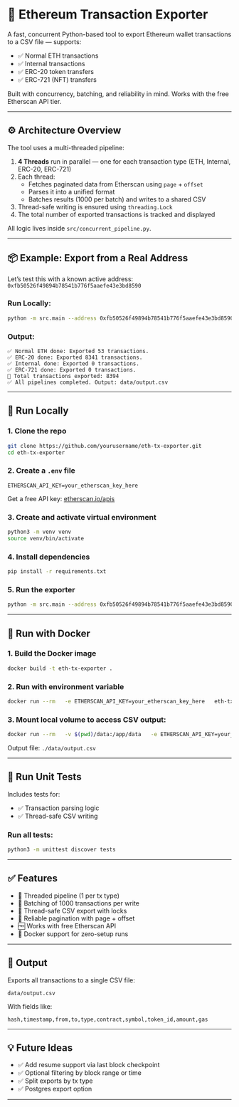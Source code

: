 # 🚀 Ethereum Transaction Exporter

A fast, concurrent Python-based tool to export Ethereum wallet transactions to a CSV file — supports:

- ✅ Normal ETH transactions  
- ✅ Internal transactions  
- ✅ ERC-20 token transfers  
- ✅ ERC-721 (NFT) transfers

Built with concurrency, batching, and reliability in mind. Works with the free Etherscan API tier.

---

## ⚙️ Architecture Overview

The tool uses a multi-threaded pipeline:

1. **4 Threads** run in parallel — one for each transaction type (ETH, Internal, ERC-20, ERC-721)
2. Each thread:
   - Fetches paginated data from Etherscan using `page` + `offset`
   - Parses it into a unified format
   - Batches results (1000 per batch) and writes to a shared CSV
3. Thread-safe writing is ensured using `threading.Lock`
4. The total number of exported transactions is tracked and displayed

All logic lives inside `src/concurrent_pipeline.py`.

---

## 📦 Example: Export from a Real Address

Let’s test this with a known active address:  
`0xfb50526f49894b78541b776f5aaefe43e3bd8590`

### Run Locally:

```bash
python -m src.main --address 0xfb50526f49894b78541b776f5aaefe43e3bd8590
```

### Output:

```
✅ Normal ETH done: Exported 53 transactions.
✅ ERC-20 done: Exported 8341 transactions.
✅ Internal done: Exported 0 transactions.
✅ ERC-721 done: Exported 0 transactions.
🔢 Total transactions exported: 8394
✅ All pipelines completed. Output: data/output.csv
```

---

## 🐍 Run Locally

### 1. Clone the repo

```bash
git clone https://github.com/yourusername/eth-tx-exporter.git
cd eth-tx-exporter
```

### 2. Create a `.env` file

```
ETHERSCAN_API_KEY=your_etherscan_key_here
```

Get a free API key: [etherscan.io/apis](https://etherscan.io/apis)

### 3. Create and activate virtual environment

```bash
python3 -m venv venv
source venv/bin/activate
```

### 4. Install dependencies

```bash
pip install -r requirements.txt
```

### 5. Run the exporter

```bash
python -m src.main --address 0xfb50526f49894b78541b776f5aaefe43e3bd8590
```

---

## 🐳 Run with Docker

### 1. Build the Docker image

```bash
docker build -t eth-tx-exporter .
```

### 2. Run with environment variable

```bash
docker run --rm   -e ETHERSCAN_API_KEY=your_etherscan_key_here   eth-tx-exporter --address 0xfb50526f49894b78541b776f5aaefe43e3bd8590
```

### 3. Mount local volume to access CSV output:

```bash
docker run --rm   -v $(pwd)/data:/app/data   -e ETHERSCAN_API_KEY=your_etherscan_key_here   eth-tx-exporter --address 0xfb50526f49894b78541b776f5aaefe43e3bd8590
```

Output file: `./data/output.csv`

---

## 🧪 Run Unit Tests

Includes tests for:
- ✅ Transaction parsing logic
- ✅ Thread-safe CSV writing

### Run all tests:

```bash
python3 -m unittest discover tests
```

---

## ✅ Features

- 🧵 Threaded pipeline (1 per tx type)
- 🧾 Batching of 1000 transactions per write
- 🔐 Thread-safe CSV export with locks
- 🔁 Reliable pagination with page + offset
- 🆓 Works with free Etherscan API
- 🐳 Docker support for zero-setup runs

---

## 📁 Output

Exports all transactions to a single CSV file:

```
data/output.csv
```

With fields like:

```
hash,timestamp,from,to,type,contract,symbol,token_id,amount,gas
```

---

## 💡 Future Ideas

- ✅ Add resume support via last block checkpoint
- ✅ Optional filtering by block range or time
- ✅ Split exports by tx type
- ✅ Postgres export option

---


